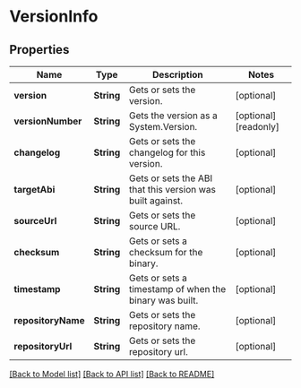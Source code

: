 # VersionInfo

## Properties
Name | Type | Description | Notes
------------ | ------------- | ------------- | -------------
**version** | **String** | Gets or sets the version. | [optional] 
**versionNumber** | **String** | Gets the version as a System.Version. | [optional] [readonly] 
**changelog** | **String** | Gets or sets the changelog for this version. | [optional] 
**targetAbi** | **String** | Gets or sets the ABI that this version was built against. | [optional] 
**sourceUrl** | **String** | Gets or sets the source URL. | [optional] 
**checksum** | **String** | Gets or sets a checksum for the binary. | [optional] 
**timestamp** | **String** | Gets or sets a timestamp of when the binary was built. | [optional] 
**repositoryName** | **String** | Gets or sets the repository name. | [optional] 
**repositoryUrl** | **String** | Gets or sets the repository url. | [optional] 

[[Back to Model list]](../README.md#documentation-for-models) [[Back to API list]](../README.md#documentation-for-api-endpoints) [[Back to README]](../README.md)


